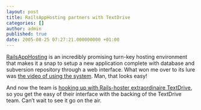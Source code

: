 ```yaml
---
layout: post
title: RailsAppHosting partners with TextDrive
categories: []
author: admin
published: true
date: 2005-08-25 07:27:21.000000000 +01:00
---
```

<p><a href="http://blog.railsapphosting.com/">RailsAppHosting</a> is an incredibly promising turn-key hosting environment that makes it a snap to setup a new application complete with database and subversion repository through a web interface. What won me over to its lure was <a href="http://blog.railsapphosting.com/articles/2005/08/07/first-movie-available">the video of using the system</a>. Man, that looks easy!</p>
<p>And now the team is <a href="http://blog.railsapphosting.com/articles/2005/08/23/were-partnering-with-textdrive">hooking up with Rails-hoster extraordinaire TextDrive</a>, so you get the easy of their interface with the backing of the TextDrive team. Can&#8217;t wait to see it go on the air.</p>